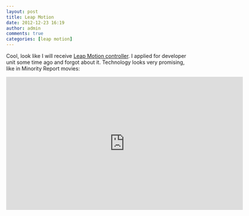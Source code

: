```yaml
---
layout: post
title: Leap Motion
date: 2012-12-23 16:19
author: admin
comments: true
categories: [leap motion]
---
```

<p style="text-align: left;">Cool, look like I will receive <a href="https://leapmotion.com/">Leap Motion controller</a>. I applied for developer unit some time ago and forgot about it. Technology looks very promising, like in Minority Report movies:</p>
<div class="videoWrapper"><iframe src="https://www.youtube.com/embed/_d6KuiuteIA?feature=player_embedded" frameborder="0" width="640" height="360"></iframe></div>
